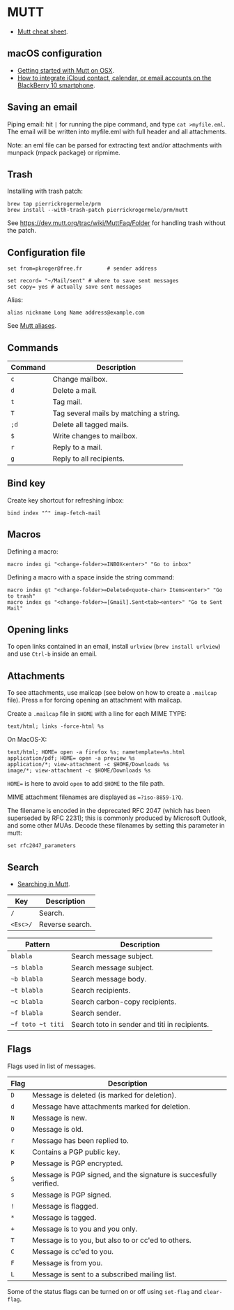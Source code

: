 MUTT
====

 * [Mutt cheat sheet](http://sheet.shiar.nl/mutt).

## macOS configuration

 * [Getting started with Mutt on OSX](http://www.lucianofiandesio.com/getting-started-with-mutt-on-osx).
 * [How to integrate iCloud contact, calendar, or email accounts on the BlackBerry 10 smartphone](http://support.blackberry.com/kb/articleDetail?ArticleNumber=000033812).

## Saving an email

Piping email: hit `|` for running the pipe command, and type `cat >myfile.eml`. The email will be written into myfile.eml with full header and all attachments.

Note: an eml file can be parsed for extracting text and/or attachments with munpack (mpack package) or ripmime.

## Trash

Installing with trash patch:
``` {.bash}
brew tap pierrickrogermele/prm
brew install --with-trash-patch pierrickrogermele/prm/mutt
```

See <https://dev.mutt.org/trac/wiki/MuttFaq/Folder> for handling trash without the patch.

## Configuration file

```muttrc
set from=pkroger@free.fr		# sender address

set record= "~/Mail/sent" # where to save sent messages
set copy= yes # actually save sent messages
```

Alias:
```muttrc
alias nickname Long Name address@example.com
```
See [Mutt aliases](https://dev.mutt.org/trac/wiki/MuttGuide/Aliases).

## Commands

Command | Description
------- | --------------------------
`c`     | Change mailbox.
`d`     | Delete a mail.
`t`     | Tag mail.
`T`     | Tag several mails by matching a string.
`;d`    | Delete all tagged mails.
`$`     | Write changes to mailbox.
`r`     | Reply to a mail.
`g`     | Reply to all recipients.

## Bind key

Create key shortcut for refreshing inbox:
```muttrc
bind index "^" imap-fetch-mail
```

## Macros

Defining a macro:
```muttrc
macro index gi "<change-folder>=INBOX<enter>" "Go to inbox"
```

Defining a macro with a space inside the string command:
```muttrc
macro index gt "<change-folder>=Deleted<quote-char> Items<enter>" "Go to trash"
macro index gs "<change-folder>=[Gmail].Sent<tab><enter>" "Go to Sent Mail"
```

## Opening links

To open links contained in an email, install `urlview` (`brew install urlview`) and use `Ctrl-b` inside an email.

## Attachments

To see attachments, use mailcap (see below on how to create a `.mailcap` file). Press `m` for forcing opening an attachment with mailcap.

Create a `.mailcap` file in `$HOME` with a line for each MIME TYPE:
```mailcap
text/html; links -force-html %s
```

On MacOS-X:
```mailcap
text/html; HOME= open -a firefox %s; nametemplate=%s.html
application/pdf; HOME= open -a preview %s
application/*; view-attachment -c $HOME/Downloads %s
image/*; view-attachment -c $HOME/Downloads %s
```
`HOME=` is here to avoid `open` to add `$HOME` to the file path.

MIME attachment filenames are displayed as `=?iso-8859-1?Q`.

The filename is encoded in the deprecated RFC 2047 (which has been superseded by RFC 2231); this is commonly produced by Microsoft Outlook, and some other MUAs.
Decode these filenames by setting this parameter in mutt:
```muttrc
set rfc2047_parameters
```

## Search

 * [Searching in Mutt](https://www.gl.ciw.edu/static/users/rcohen/mutt/manual-6.html).

Key      | Description
-------- | ----------------------------
`/`      | Search.
`<Esc>/` | Reverse search.

Pattern           | Description
----------------- | ------------------------------
`blabla`          | Search message subject.   
`~s blabla`       | Search message subject.   
`~b blabla`       | Search message body.
`~t blabla`       | Search recipients.
`~c blabla`       | Search carbon-copy recipients.
`~f blabla`       | Search sender.
`~f toto ~t titi` | Search toto in sender and titi in recipients.

## Flags

Flags used in list of messages.

Flag | Description
---- | ------------------------------------------------
`D`  | Message is deleted (is marked for deletion).
`d`  | Message have attachments marked for deletion.
`N`  | Message is new.
`O`  | Message is old.
`r`  | Message has been replied to.
`K`  | Contains a PGP public key.
`P`  | Message is PGP encrypted.
`S`  | Message is PGP signed, and the signature is succesfully verified.
`s`  | Message is PGP signed.
`!`  | Message is flagged.
`*`  | Message is tagged.
`+`  | Message is to you and you only.
`T`  | Message is to you, but also to or cc'ed to others.
`C`  | Message is cc'ed to you.
`F`  | Message is from you.
`L`  | Message is sent to a subscribed mailing list.

Some of the status flags can be turned on or off using `set-flag` and `clear-flag`.
